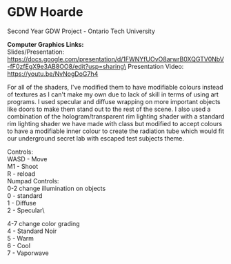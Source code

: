 # GDW Hoarde
 
 Second Year GDW Project - Ontario Tech University
 
**Computer Graphics Links:**  
Slides/Presentation: https://docs.google.com/presentation/d/1FWNYfUOvO8arwrB0XQGTV0NbV-fF0zfEgX9e3AB8OO8/edit?usp=sharing\
Presentation Video: [https://youtu.be/NvNogDoG7h4  ](https://youtu.be/VXBjzOk49As)

For all of the shaders, I've modified them to have modifiable colours instead of textures as I can't make my own due to lack of skill in terms of using art programs. I used specular and diffuse wrapping on more important objects like doors to make them stand out to the rest of the scene. I also used a combination of the hologram/transparent rim lighting shader with a standard rim lighting shader we have made with class but modified to accept colours to have a modifiable inner colour to create the radiation tube which would fit our underground secret lab with escaped test subjects theme.

Controls:\
WASD - Move\
M1 - Shoot\
R - reload\
Numpad Controls:\
0-2 change illumination on objects\
0 - standard\
1 - Diffuse\
2 - Specular\

4-7 change color grading\
4 - Standard Noir\
5 - Warm\
6 - Cool\
7 - Vaporwave
